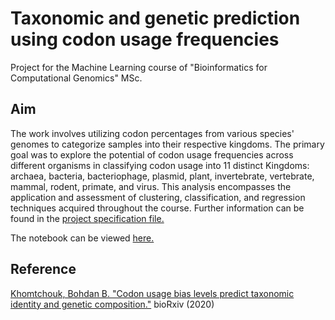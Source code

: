# Taxonomic and genetic prediction using codon usage frequencies
Project for the Machine Learning course of "Bioinformatics for Computational Genomics" MSc.

## Aim 
The work involves utilizing codon percentages from various species' genomes to categorize samples into their respective kingdoms. The primary goal was to explore the potential of codon usage frequencies across different organisms in classifying codon usage into 11 distinct Kingdoms: archaea, bacteria, bacteriophage, plasmid, plant, invertebrate, vertebrate, mammal, rodent, primate, and virus.
This analysis encompasses the application and assessment of clustering, classification, and regression techniques acquired throughout the course.
Further information can be found in the [project specification file.](https://github.com/ecianini/Taxonomic-and-genetic-prediction_ML/blob/main/ML_Homework_Specifications.pdf)

The notebook can be viewed [here.](https://nbviewer.org/github/ecianini/Taxonomic-and-genetic-prediction_ML/blob/main/Eleonora%20Cianini-Homework.ipynb)

## Reference 
[Khomtchouk, Bohdan B. "Codon usage bias levels predict taxonomic identity and genetic composition."](https://github.com/ecianini/Taxonomic-and-genetic-prediction_ML/blob/main/Khomtchouk%2C%20Bohdan%20B.%20Codon%20usage%20bias%20levels%20predict%20taxonomic%20identity%20and%20genetic%20composition.pdf) bioRxiv (2020)
